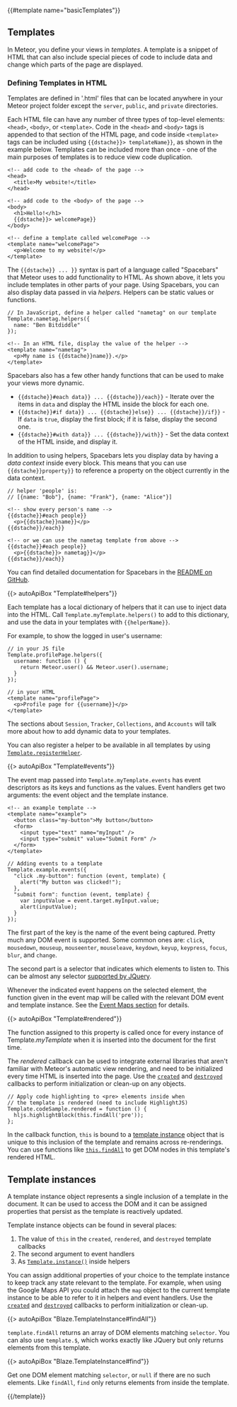{{#template name="basicTemplates"}}

<h2 id="b-templates"><span>Templates</span></h2>

In Meteor, you define your views in _templates_. A template is a snippet of
HTML that can also include special pieces of code to include data and change
which parts of the page are displayed.

<h3 class="api-title" id="b-defining-templates">Defining Templates in HTML</h3>

Templates are defined in '.html' files that can be located anywhere in your
Meteor project folder except the `server`, `public`, and `private` directories.

Each HTML file can have any number of three types of top-level elements:
`<head>`, `<body>`, or `<template>`. Code in the `<head>` and `<body>` tags is
appended to that section of the HTML page, and code inside `<template>` tags can
be included using `{{dstache}}> templateName}}`, as shown in the example below.
Templates can be included more than once - one of the main purposes of templates
is to reduce view code duplication.

```
<!-- add code to the <head> of the page -->
<head>
  <title>My website!</title>
</head>

<!-- add code to the <body> of the page -->
<body>
  <h1>Hello!</h1>
  {{dstache}}> welcomePage}}
</body>

<!-- define a template called welcomePage -->
<template name="welcomePage">
  <p>Welcome to my website!</p>
</template>
```

The `{{dstache}} ... }}` syntax is part of a language called "Spacebars" that
Meteor uses to add functionality to HTML. As shown above, it lets you include
templates in other parts of your page. Using Spacebars, you can also display
data passed in via _helpers_. Helpers can be static values or functions.

```
// In JavaScript, define a helper called "nametag" on our template
Template.nametag.helpers({
  name: "Ben Bitdiddle"
});
```

```
<!-- In an HTML file, display the value of the helper -->
<template name="nametag">
  <p>My name is {{dstache}}name}}.</p>
</template>
```

Spacebars also has a few other handy functions that can be used to make your
views more dynamic.

- `{{dstache}}#each data}} ... {{dstache}}/each}}` - Iterate over the items in
`data` and display the HTML inside the block for each one.
- `{{dstache}}#if data}} ... {{dstache}}else}} ... {{dstache}}/if}}` - If `data`
is `true`, display the first block; if it is false, display the second one.
- `{{dstache}}#with data}} ... {{dstache}}/with}}` - Set the data context of
the HTML inside, and display it.

In addition to using helpers, Spacebars lets you display data by having a _data
context_ inside every block. This means that you can use `{{dstache}}property}}`
to reference a property on the object currently in the data context.

```
// helper 'people' is:
// [{name: "Bob"}, {name: "Frank"}, {name: "Alice"}]

<!-- show every person's name -->
{{dstache}}#each people}}
  <p>{{dstache}}name}}</p>
{{dstache}}/each}}

<!-- or we can use the nametag template from above -->
{{dstache}}#each people}}
  <p>{{dstache}}> nametag}}</p>
{{dstache}}/each}}
```

You can find detailed documentation for Spacebars in the
[README on GitHub](https://github.com/meteor/meteor/blob/devel/packages/spacebars/README.md).

{{> autoApiBox "Template#helpers"}}

Each template has a local dictionary of helpers that it can use to inject data
into the HTML. Call `Template.myTemplate.helpers()` to add to this dictionary,
and use the data in your templates with `{{helperName}}`.

For example, to show the logged in user's username:

```
// in your JS file
Template.profilePage.helpers({
  username: function () {
    return Meteor.user() && Meteor.user().username;
  }
});
```

```
// in your HTML
<template name="profilePage">
  <p>Profile page for {{username}}</p>
</template>
```

The sections about `Session`, `Tracker`, `Collections`, and `Accounts` will talk
more about how to add dynamic data to your templates.

You can also register a helper to be available in all templates by using
[`Template.registerHelper`](#template_registerhelper).

{{> autoApiBox "Template#events"}}

The event map passed into `Template.myTemplate.events` has event descriptors
as its keys and functions as the values. Event handlers get two arguments:
the event object and the template instance.

```
<!-- an example template -->
<template name="example">
  <button class="my-button">My button</button>
  <form>
    <input type="text" name="myInput" />
    <input type="submit" value="Submit Form" />
  </form>
</template>
```

```
// Adding events to a template
Template.example.events({
  "click .my-button": function (event, template) {
    alert("My button was clicked!");
  },
  "submit form": function (event, template) {
    var inputValue = event.target.myInput.value;
    alert(inputValue);
  }
});
```

The first part of the key is the name of the event being captured. Pretty much
any DOM event is supported. Some common ones are: `click`, `mousedown`,
`mouseup`, `mouseenter`, `mouseleave`, `keydown`, `keyup`, `keypress`, `focus`,
`blur`, and `change`.

The second part is a selector that indicates which elements to listen to. This
can be almost any selector
[supported by JQuery](http://api.jquery.com/category/selectors/).

Whenever the indicated event happens on the selected element, the function
given in the event map will be called with the relevant DOM event and
template instance. See the [Event Maps section](#eventmaps) for details.

{{> autoApiBox "Template#rendered"}}

The function assigned to this property is called once for every instance of
Template.*myTemplate* when it is inserted into the document for the first time.

The _rendered_ callback can be used to integrate external libraries that aren't
familiar with Meteor's automatic view rendering, and need to be initialized
every time HTML is inserted into the page. Use the
[`created`](http://docs.meteor.com/#template_created) and
[`destroyed`](http://docs.meteor.com/#template_destroyed) callbacks to perform
initialization or clean-up on any objects.

```
// Apply code highlighting to <pre> elements inside when
// the template is rendered (need to include HighlightJS)
Template.codeSample.rendered = function () {
  hljs.highlightBlock(this.findAll('pre'));
};
```

In the callback function, `this` is bound to a [template
instance](#template_inst) object that is unique to this inclusion of the
template and remains across re-renderings. You can use functions like
[`this.findAll`](#template_findAll) to get DOM nodes in this template's rendered
HTML.

<h2 id="template_inst"><span>Template instances</span></h2>

A template instance object represents a single inclusion of a template in the
document.  It can be used to access the DOM and it can be assigned properties
that persist as the template is reactively updated.

Template instance objects can be found in several places:

1. The value of `this` in the `created`, `rendered`,
and `destroyed` template callbacks
2. The second argument to event handlers
3. As [`Template.instance()`](#template_instance) inside helpers

You can assign additional properties of your choice to the template instance to
keep track any state relevant to the template. For example, when using the
Google Maps API you could attach the `map` object to the current template
instance to be able to refer to it in helpers and event handlers. Use the
[`created`](#template_created) and [`destroyed`](#template_destroyed) callbacks
to perform initialization or clean-up.

{{> autoApiBox "Blaze.TemplateInstance#findAll"}}

`template.findAll` returns an array of DOM elements matching `selector`. You can
also use `template.$`, which works exactly like JQuery but only returns elements
from this template.

{{> autoApiBox "Blaze.TemplateInstance#find"}}

Get one DOM element matching `selector`, or `null` if there are no
such elements. Like `findAll`, `find` only returns elements from inside the
template.

{{/template}}